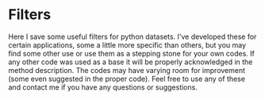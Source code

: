 # Filters

Here I save some useful filters for python datasets. I've developed these for certain applications, some a little more specific than others, but you may find some other use or use them as a stepping stone for your own codes. If any other code was used as a base it will be properly acknowledged in the method description. The codes may have varying room for improvement (some even suggested in the proper code). Feel free to use any of these and contact me if you have any questions or suggestions.
